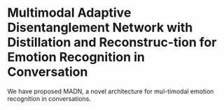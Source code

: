 # Multimodal Adaptive Disentanglement Network with Distillation and Reconstruc-tion for Emotion Recognition in Conversation
We have proposed MADN, a novel architecture for mul-timodal emotion recognition in conversations. 

